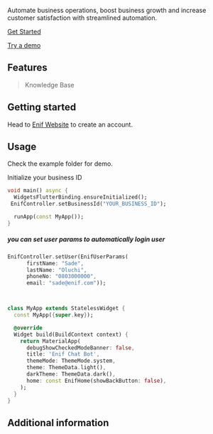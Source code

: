 <!--
This README describes the package. If you publish this package to pub.dev,
this README's contents appear on the landing page for your package.

For information about how to write a good package README, see the guide for
[writing package pages](https://dart.dev/guides/libraries/writing-package-pages).

For general information about developing packages, see the Dart guide for
[creating packages](https://dart.dev/guides/libraries/create-library-packages)
and the Flutter guide for
[developing packages and plugins](https://flutter.dev/developing-packages).
-->

Automate business operations, boost business growth and increase customer satisfaction with streamlined automation.

[Get Started](https://www.enif.ai/)

[Try a demo](https://www.enif.ai/demoRequest)

## Features
>Knowledge Base

## Getting started
Head to [Enif Website](https://www.enif.ai/) to create an account.

## Usage

Check the example folder for demo.

Initialize your business ID

```dart
void main() async {
  WidgetsFlutterBinding.ensureInitialized();
 EnifController.setBusinessId("YOUR_BUSINESS_ID");

  runApp(const MyApp());
}

```
##### you can set user params to automatically login user

```dart
EnifController.setUser(EnifUserParams(
      firstName: "Sade",
      lastName: "Oluchi",
      phoneNo: "0803000000",
      email: "sade@enif.com"));
```

```dart


class MyApp extends StatelessWidget {
  const MyApp({super.key});

  @override
  Widget build(BuildContext context) {
    return MaterialApp(
      debugShowCheckedModeBanner: false,
      title: 'Enif Chat Bot',
      themeMode: ThemeMode.system,
      theme: ThemeData.light(),
      darkTheme: ThemeData.dark(),
      home: const EnifHome(showBackButton: false),
    );
  }
}

```

## Additional information

